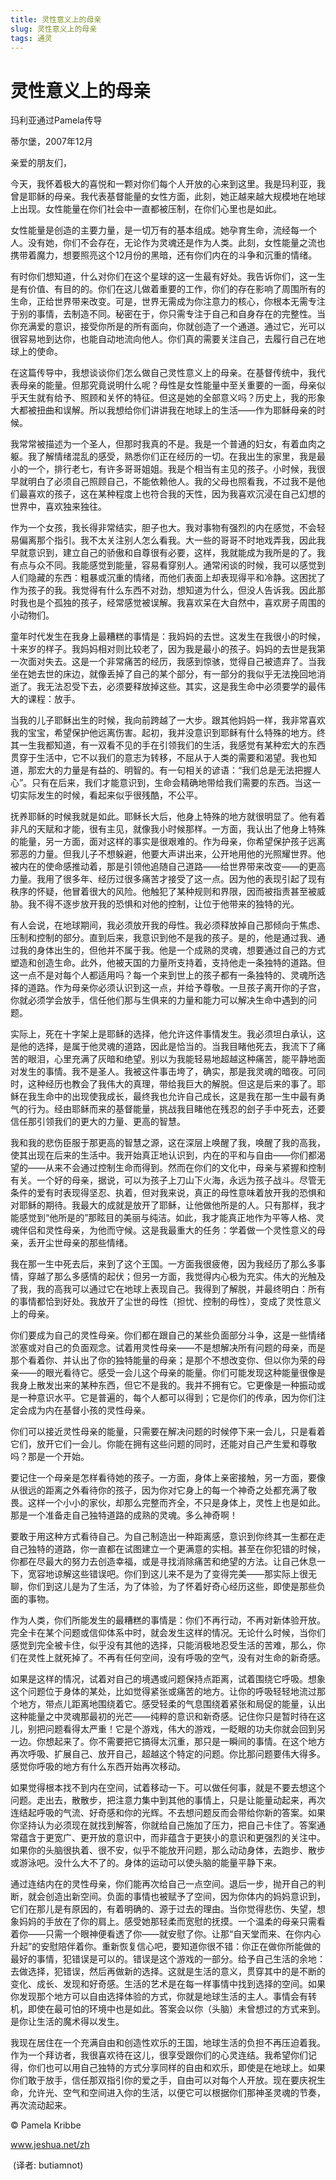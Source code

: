 ```yaml
--- 
title: 灵性意义上的母亲 
slug: 灵性意义上的母亲 
tags: 通灵 
--- 
```

# 灵性意义上的母亲

玛利亚通过Pamela传导

蒂尔堡，2007年12月

亲爱的朋友们，

今天，我怀着极大的喜悦和一颗对你们每个人开放的心来到这里。我是玛利亚，我曾是耶稣的母亲。我代表基督能量的女性方面，此刻，她正越来越大规模地在地球上出现。女性能量在你们社会中一直都被压制，在你们心里也是如此。

女性能量是创造的主要力量，是一切万有的基本组成。她孕育生命，流经每一个人。没有她，你们不会存在，无论作为灵魂还是作为人类。此刻，女性能量之流也携带着魔力，想要照亮这个12月份的黑暗，还有你们内在的斗争和沉重的情绪。

有时你们想知道，什么对你们在这个星球的这一生最有好处。我告诉你们，这一生是有价值、有目的的。你们在这儿做着重要的工作，你们的存在影响了周围所有的生命，正给世界带来改变。可是，世界无需成为你注意力的核心，你根本无需专注于别的事情，去制造不同。秘密在于，你只需专注于自己和自身存在的完整性。当你充满爱的意识，接受你所是的所有面向，你就创造了一个通道。通过它，光可以很容易地到达你，也能自动地流向他人。你们真的需要关注自己，去履行自己在地球上的使命。

在这篇传导中，我想谈谈你们怎么做自己灵性意义上的母亲。在基督传统中，我代表母亲的能量。但那究竟说明什么呢？母性是女性能量中至关重要的一面，母亲似乎天生就有给予、照顾和关怀的特征。但这是她的全部意义吗？历史上，我的形象大都被扭曲和误解。所以我想给你们讲讲我在地球上的生活——作为耶稣母亲的时候。

我常常被描述为一个圣人，但那时我真的不是。我是一个普通的妇女，有着血肉之躯。我了解情绪混乱的感受，熟悉你们正在经历的一切。在我出生的家里，我是最小的一个，排行老七，有许多哥哥姐姐。我是个相当有主见的孩子。小时候，我很早就明白了必须自己照顾自己，不能依赖他人。我的父母也照看我，不过我不是他们最喜欢的孩子，这在某种程度上也符合我的天性，因为我喜欢沉浸在自己幻想的世界中，喜欢独来独往。

作为一个女孩，我长得非常结实，胆子也大。我对事物有强烈的内在感觉，不会轻易偏离那个指引。我不太关注别人怎么看我。大一些的哥哥不时地戏弄我，因此我早就意识到，建立自己的骄傲和自尊很有必要，这样，我就能成为我所是的了。我有点与众不同。我能感觉到能量，容易看穿别人。通常闲谈的时候，我可以感觉到人们隐藏的东西：粗暴或沉重的情绪，而他们表面上却表现得平和冷静。这困扰了作为孩子的我。我觉得有什么东西不对劲，想知道为什么，但没人告诉我。因此那时我也是个孤独的孩子，经常感觉被误解。我喜欢呆在大自然中，喜欢房子周围的小动物们。

童年时代发生在我身上最糟糕的事情是：我妈妈的去世。这发生在我很小的时候，十来岁的样子。我妈妈相对则比较老了，因为我是最小的孩子。妈妈的去世是我第一次面对失去。这是一个非常痛苦的经历，我感到惊骇，觉得自己被遗弃了。当我坐在她去世的床边，就像丢掉了自己的某个部分，有一部分的我似乎无法挽回地消逝了。我无法忍受下去，必须要释放掉这些。其实，这是我生命中必须要学的最伟大的课程：放手。

当我的儿子耶稣出生的时候，我向前跨越了一大步。跟其他妈妈一样，我非常喜欢我的宝宝，希望保护他远离伤害。起初，我并没意识到耶稣有什么特殊的地方。终其一生我都知道，有一双看不见的手在引领我们的生活，我感觉有某种宏大的东西贯穿于生活中，它不以我们的意志为转移，不屈从于人类的需要和渴望。我也知道，那宏大的力量是有益的、明智的。有一句相关的谚语：“我们总是无法把握人心”。只有在后来，我们才能意识到，生命会精确地带给我们需要的东西。当这一切实际发生的时候，看起来似乎很残酷，不公平。

抚养耶稣的时候我就是如此。耶稣长大后，他身上特殊的地方就很明显了。他有着非凡的天赋和才能，很有主见，就像我小时候那样。一方面，我认出了他身上特殊的能量，另一方面，面对这样的事实是很艰难的。作为母亲，你希望保护孩子远离邪恶的力量。但我儿子不想躲避，他要大声讲出来，公开地用他的光照耀世界。他被内在的使命感推动着，那是引领他追随自己道路——给世界带来改变——的更高力量。我用了很多年、经历过很多痛苦才接受了这一点。因为他的表现引起了现有秩序的怀疑，他冒着很大的风险。他触犯了某种规则和界限，因而被指责甚至被威胁。我不得不逐步放开我的恐惧和对他的控制，让位于他带来的独特的光。

有人会说，在地球期间，我必须放开我的母性。我必须释放掉自己那倾向于焦虑、压制和控制的部分。直到后来，我意识到他不是我的孩子。是的，他是通过我、通过我的身体出生的，但他并不属于我。他是一个成熟的灵魂，想要通过自己的方式塑造和创造生命。此外，他被天国的力量所支持着，支持他走一条独特的道路。但这一点不是对每个人都适用吗？每一个来到世上的孩子都有一条独特的、灵魂所选择的道路。作为母亲你必须认识到这一点，并给予尊敬。一旦孩子离开你的子宫，你就必须学会放手，信任他们那与生俱来的力量和能力可以解决生命中遇到的问题。

实际上，死在十字架上是耶稣的选择，他允许这件事情发生。我必须坦白承认，这是他的选择，是属于他灵魂的道路，因此是恰当的。当我目睹他死去，我流下了痛苦的眼泪，心里充满了灰暗和绝望。别以为我能轻易地超越这种痛苦，能平静地面对发生的事情。我不是圣人。我被这件事击垮了，确实，那是我灵魂的暗夜。可同时，这种经历也教会了我伟大的真理，带给我巨大的解脱。但这是后来的事了。耶稣在我生命中的出现使我成长，最终我也允许自己成长，这是我在那一生中最有勇气的行为。经由耶稣而来的基督能量，挑战我目睹他在残忍的刽子手中死去，还要信任那引领我们的更大的力量、更高的智慧。

我和我的悲伤臣服于那更高的智慧之源，这在深层上唤醒了我，唤醒了我的高我，使其出现在后来的生活中。我开始真正地认识到，内在的平和与自由——你们都渴望的——从来不会通过控制生命而得到。然而在你们的文化中，母亲与紧握和控制有关。一个好的母亲，据说，可以为孩子上刀山下火海，永远为孩子战斗。尽管无条件的爱有时表现得坚忍、执着，但对我来说，真正的母性意味着放开我的恐惧和对耶稣的期待。我最大的成就是放开了耶稣，让他做他所是的人。只有那样，我才能感觉到“他所是的”那眩目的美丽与纯洁。如此，我才能真正地作为平等人格、灵魂伴侣和灵性母亲，为他而守候。这是我最重大的任务：学着做一个灵性意义的母亲，丢开尘世母亲的那些情绪。

我在那一生中死去后，来到了这个王国。一方面我很疲倦，因为我经历了那么多事情，穿越了那么多感情的起伏；但另一方面，我觉得内心极为充实。伟大的光触及了我，我的高我可以通过它在地球上表现自己。我得到了解脱，并最终明白：所有的事情都恰到好处。我放开了尘世的母性（担忧、控制的母性），变成了灵性意义上的母亲。

你们要成为自己的灵性母亲。你们都在跟自己的某些负面部分斗争，这是一些情绪淤塞或对自己的负面观念。试着用灵性母亲——不是想解决所有问题的母亲，而是那个看着你、并认出了你的独特能量的母亲；是那个不想改变你、但以你为荣的母亲——的眼光看待它。感受一会儿这个母亲的能量。你们可能发现这种能量很像是我身上散发出来的某种东西，但它不是我的。我并不拥有它。它更像是一种振动或是一种意识水平。它是普遍的，每个人都可以得到；它是你们的传承，因为你们注定会成为内在基督小孩的灵性母亲。

你们可以接近灵性母亲的能量，只需要在解决问题的时候停下来一会儿，只是看着它们，放开它们一会儿。你能在拥有这些问题的同时，还能对自己产生爱和尊敬吗？那是一个开始。

要记住一个母亲是怎样看待她的孩子。一方面，身体上亲密接触，另一方面，要像从很远的距离之外看待你的孩子，因为你对它身上的每一个神奇之处都充满了敬畏。这样一个小小的家伙，却那么完整而齐全，不只是身体上，灵性上也是如此。那是一个准备走自己独特道路的成熟的灵魂。多么神奇啊！

要敢于用这种方式看待自己。为自己制造出一种距离感，意识到你终其一生都在走自己独特的道路，你一直都在试图建立一个更满意的实相。甚至在你犯错的时候，你都在尽最大的努力去创造幸福，或是寻找消除痛苦和绝望的方法。让自己休息一下，宽容地谅解这些错误吧。你们到这儿来不是为了变得完美——那实际上很无聊，你们到这儿是为了生活，为了体验，为了怀着好奇心经历这些，即使是那些负面的事物。

作为人类，你们所能发生的最糟糕的事情是：你们不再行动，不再对新体验开放。完全卡在某个问题或信仰体系中时，就会发生这样的情况。无论什么时候，当你们感觉到完全被卡住，似乎没有其他的选择，只能消极地忍受生活的苦难，那么，你们在灵性上就死掉了。不再有任何空间，没有呼吸的空气，没有对生命的新奇感。

如果是这样的情况，试着对自己的境遇或问题保持点距离，试着围绕它呼吸。想象这个问题位于身体的某处，比如觉得紧张或痛苦的地方。让你的呼吸轻轻地流过那个地方，带点儿距离地围绕着它。感受轻柔的气息围绕着紧张和局促的能量，认出这种能量之中灵魂那最初的光芒——纯粹的意识和新奇感。记住你只是暂时待在这儿，别把问题看得太严重！它是个游戏，伟大的游戏，一眨眼的功夫你就会回到另一边。你想起来了。你不需要把它搞得太沉重，那只是一瞬间的事情。在这个地方再次呼吸、扩展自己、放开自己，超越这个特定的问题。你比那问题要伟大得多。感觉你呼吸的地方有什么东西开始再次移动。

如果觉得根本找不到内在空间，试着移动一下。可以做任何事，就是不要去想这个问题。走出去，散散步，把注意力集中到其他的事情上，只是让能量动起来，再次连结起呼吸的气流、好奇感和你的光辉。不去想问题反而会带给你新的答案。如果你坚持认为必须现在就找到解答，你就给自己施加了压力，把自己卡住了。答案通常蕴含于更宽广、更开放的意识中，而非蕴含于更狭小的意识和更强烈的关注中。如果你的头脑很执着、很不安，似乎不能放开问题，那么动动身体，去跑步、散步或游泳吧。没什么大不了的。身体的运动可以使头脑的能量平静下来。

通过连结内在的灵性母亲，你们能再次给自己一点空间。退后一步，抛开自己的判断，就会创造出新空间。负面的事情也被赋予了空间，因为你体内的妈妈意识到，它们在那儿是有原因的，有着明确的、源于过去的理由。当你觉得悲伤、失望，想象妈妈的手放在了你的肩上。感受她那轻柔而宽慰的抚摸。一个温柔的母亲只需看着你——只需一个眼神便看透了你——就安慰了你。让那“自天堂而来、在你内心升起”的安慰陪伴着你。重新恢复信心吧，要知道你很不错：你正在做你所能做的最好的事情，犯错误是可以的。错误是这个游戏的一部分。给予自己生活的余地：去做选择，犯错误，然后再做新的选择。这就是生活的意义，贯穿其中的是不断的变化、成长、发现和好奇感。生活的艺术是在每一样事情中找到选择的空间。如果你发现那个地方可以自由选择体验的方式，你就是地球生活的主人。事情会有转机，即使在最可怕的环境中也是如此。答案会以你（头脑）未曾想过的方式来到。是你让生活的魔术得以发生。

我现在居住在一个充满自由和创造性欢乐的王国，地球生活的负担不再压迫着我。作为一个拜访者，我很喜欢待在这儿，很享受跟你们的心灵连结。我希望你们记得，你们也可以用自己独特的方式分享同样的自由和欢乐，即使是在地球上。如果你们敢于放手，信任那双指引你的爱之手，自由可以对每个人开放。现在要庆祝生命，允许光、空气和空间进入你的生活，以便它可以根据你们那神圣灵魂的节奏，再次流动起来。

© Pamela Kribbe 

www.jeshua.net/zh

 (译者: butiamnot)